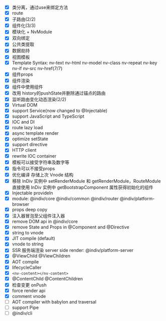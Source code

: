 - [x] 类分离，通过use来绑定方法
- [x] route
- [x] 子路由(2/2)
- [X] 组件化(3/3)
- [x] 模块化 + NvModule
- [X] 双向绑定
- [x] 公共类提取
- [x] 数据劫持
- [x] 视图模板
- [x] Template Syntax: nv-text nv-html nv-model nv-class nv-repeat nv-key nv-if nv-src nv-href(7/7)
- [x] 组件props
- [x] 组件渲染
- [x] 组件中使用组件
- [x] 改用 history的pushState并删除通过锚点的路由
- [x] 监听路由变化动态渲染(2/2)
- [x] Virtual DOM
- [x] support Service(now changed to @Injectable)
- [x] support JavaScript and TypeScript
- [x] IOC and DI
- [x] route lazy load
- [x] async template render
- [x] optimize setState
- [x] support directive
- [x] HTTP client
- [x] rewrite IOC container
- [x] 模板可以接受字符串及数字等
- [x] 指令可以不接受props
- [x] 优化编译 存储上次 Vnode 结构
- [x] 移除 InDiv 实例中 setRenderModule 和 getRenderModule，RouteModule直接使用 InDiv 实例中 getBootstrapComponent 属性获得初始化的组件
- [x] Injectable provideIn
- [x] module: @indiv/core @indiv/common @indiv/router @indiv/platform-browser
- [x] props deep copy
- [x] 注入器冒泡至父组件注入器
- [x] remove DOM api in @indiv/core
- [x] remove State and Props in @Component and @Directive
- [x] string to vnode
- [x] JIT compile (default)
- [x] vnode to string
- [x] SSR 服务端渲染 server side render: @indiv/platform-server
- [x] @ViewChild @ViewChildren
- [x] AOT compile
- [x] lifecycleCaller
- [x] `<nv-content></nv-content>`
- [x] @ContentChild @ContentChildren
- [x] 检查变更 onPush
- [x] force render api
- [x] comment vnode
- [ ] AOT compiler with babylon and traversal
- [ ] support Pipe
- [ ] @indiv/cli
